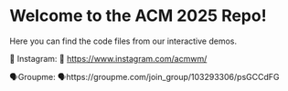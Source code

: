 # Welcome to the ACM 2025 Repo!

Here you can find the code files from our interactive demos.

🤖 Instagram: 🤖 https://www.instagram.com/acmwm/

🗣️Groupme: 🗣️https://groupme.com/join_group/103293306/psGCCdFG
